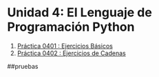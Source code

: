 # Unidad 4: El Lenguaje de Programación Python

1. [Práctica 0401 : Ejercicios Básicos](pr0401/doc.md)
2. [Práctica 0402 : Ejercicios de Cadenas](pr0402/doc.md) 



##pruebas
